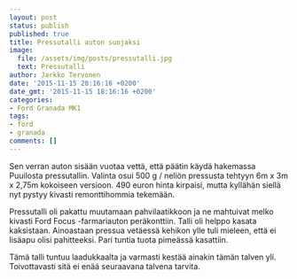 ```yaml
---
layout: post
status: publish
published: true
title: Pressutalli auton suojaksi
image:
  file: /assets/img/posts/pressutalli.jpg
  text: Pressutalli
author: Jarkko Tervonen
date: '2015-11-15 20:16:16 +0200'
date_gmt: '2015-11-15 18:16:16 +0200'
categories:
- Ford Granada MK1
tags:
- ford
- granada
comments: []
---
```


Sen verran auton sisään vuotaa vettä, että päätin käydä hakemassa Puuilosta pressutallin. Valinta osui 500 g / neliön pressusta tehtyyn 6m x 3m x 2,75m kokoiseen versioon. 490 euron hinta kirpaisi, mutta kyllähän siellä nyt pystyy kivasti remonttihommia tekemään.

Pressutalli oli pakattu muutamaan pahvilaatikkoon ja ne mahtuivat melko kivasti Ford Focus -farmariauton peräkonttiin. Talli oli helppo kasata kaksistaan. Ainoastaan pressua vetäessä kehikon ylle tuli mieleen, että ei lisäapu olisi pahitteeksi. Pari tuntia tuota pimeässä kasattiin.

Tämä talli tuntuu laadukkaalta ja varmasti kestää ainakin tämän talven yli. Toivottavasti sitä ei enää seuraavana talvena tarvita.
